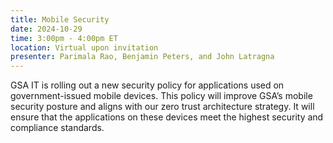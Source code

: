 ```yaml
---
title: Mobile Security
date: 2024-10-29
time: 3:00pm - 4:00pm ET
location: Virtual upon invitation
presenter: Parimala Rao, Benjamin Peters, and John Latragna
---
```

<!--StartFragment-->

GSA IT is rolling out a new security policy for applications used on government-issued mobile devices. This policy will improve GSA’s mobile security posture and aligns with our zero trust architecture strategy. It will ensure that the applications on these devices meet the highest security and compliance standards.



<!--EndFragment-->
